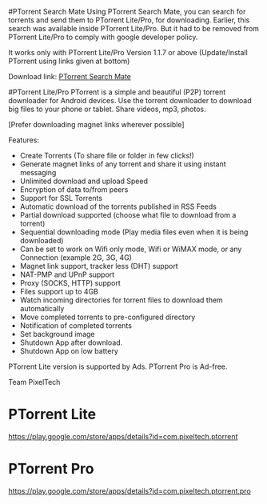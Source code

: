 
#PTorrent Search Mate
Using PTorrent Search Mate, you can search for torrents and send them to PTorrent Lite/Pro, for downloading.
Earlier, this search was available inside PTorrent Lite/Pro. But it had to be removed from PTorrent Lite/Pro to comply with google developer policy.

It works only with PTorrent Lite/Pro Version 1.1.7 or above (Update/Install PTorrent using links given at bottom)

Download link: <a href='https://github.com/pixeltech42/TorrentSearchMate/raw/master/com.pixeltech.ptorrent.searchmate.release-1.1-b902.apk'> PTorrent Search Mate </a>


#PTorrent Lite/Pro
PTorrent is a simple and beautiful (P2P) torrent downloader for Android devices. 
Use the torrent downloader to download big files to your phone or tablet. Share videos, mp3, photos.

[Prefer downloading magnet links wherever possible]

Features:
- Create Torrents (To share file or folder in few clicks!)
- Generate magnet links of any torrent and share it using instant messaging
- Unlimited download and upload Speed
- Encryption of data to/from peers
- Support for SSL Torrents
- Automatic download of the torrents published in RSS Feeds
- Partial download supported (choose what file to download from a torrent)
- Sequential downloading mode (Play media files even when it is being downloaded)
- Can be set to work on Wifi only mode, Wifi or WiMAX mode, or any Connection (example 2G, 3G, 4G)
- Magnet link support, tracker less (DHT) support
- NAT-PMP and UPnP support
- Proxy (SOCKS, HTTP) support
- Files support up to 4GB
- Watch incoming directories for torrent files to download them automatically
- Move completed torrents to pre-configured directory
- Notification of completed torrents
- Set background image
- Shutdown App after download.
- Shutdown App on low battery

PTorrent Lite version is supported by Ads.
PTorrent Pro is Ad-free.

Team PixelTech

# PTorrent Lite
https://play.google.com/store/apps/details?id=com.pixeltech.ptorrent
# PTorrent Pro
https://play.google.com/store/apps/details?id=com.pixeltech.ptorrent.pro

